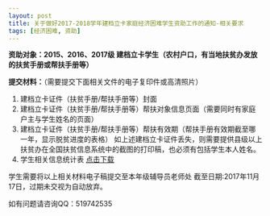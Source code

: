 ```yaml
---
layout: post
title: 关于做好2017-2018学年建档立卡家庭经济困难学生资助工作的通知-相关要求
tags: [经济困难, 资助]
---
```


**资助对象：**2015、2016、2017级 建档立卡学生**（农村户口，有当地扶贫办发放的扶贫手册或帮扶手册等）**

<!--more-->

**提交材料：**（需要提交下面相关文件的电子复印件或高清照片）
1. 建档立卡证件（扶贫手册/帮扶手册等）封面
2. 建档立卡证件（扶贫手册/帮扶手册等）帮扶对象信息页面（需要同时有家庭户主与学生姓名的页面）
3. 建档立卡证件（扶贫手册/帮扶手册等）帮扶有效期（帮扶手册有效期截至哪一年，显示脱贫进度的表格）
如上述建档立卡证件丢失，则需要提供县级以上扶贫办在全国扶贫信息系统中的截图的打印稿，也必须有包括学生本人姓名。
4. 学生相关信息统计表 [点击下载](http://7xqrll.com1.z0.glb.clouddn.com/20171115_%E5%BB%BA%E6%A1%A3%E7%AB%8B%E5%8D%A1%E5%AE%B6%E5%BA%AD%E7%BB%8F%E6%B5%8E%E5%9B%B0%E9%9A%BE%E5%AD%A6%E7%94%9F%E4%BF%A1%E6%81%AF%E7%BB%9F%E8%AE%A1%E8%A1%A8.xls)


学生需要将以上相关材料电子稿提交至本年级辅导员老师处
截至日期:2017年11月17日，过期未交视为自动放弃。

如有问题请咨询QQ：519742535
